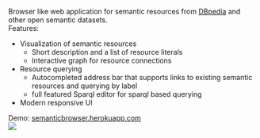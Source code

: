 Browser like web application for semantic resources from <a href="http://dbpedia.org">DBpedia</a> and other open semantic datasets.
</br>
Features: 
  - Visualization of semantic resources
    - Short description and a list of resource literals
    - Interactive graph for resource connections
  - Resource querying
    - Autocompleted address bar that supports links to existing semantic resources and querying by label
    - full featured Sparql editor for sparql based querying
  - Modern responsive UI 

Demo: <a href="http://semanticbrowser.herokuapp.com/resource/http://dbpedia.org/resource/GitHub">semanticbrowser.herokuapp.com</a>
</br>
<a href="http://semanticbrowser.herokuapp.com/resource/http://dbpedia.org/resource/GitHub">
<img src="http://semanticbrowser.herokuapp.com/assets/images/61c57c1a.semantic_browser.png"></img>
</a>
